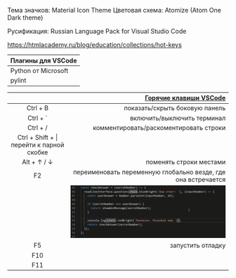 Тема значков: Material Icon Theme
Цветовая схема: Atomize (Atom One Dark theme)

Русификация: Russian Language Pack for Visual Studio Code

https://htmlacademy.ru/blog/education/collections/hot-keys

|Плагины для VSCode|
|------------------|
|Python от Microsoft||
|pylint|статический анализатор кода|

||[Горячие клавиши VSCode](https://code.visualstudio.com/shortcuts/keyboard-shortcuts-windows.pdf)|
:-: | -----------:
|Ctrl + B|показать/скрыть боковую панель|
|Ctrl + `|включить/выключить терминал|
|Ctrl + /|комментировать/раскоментировать строки|
|Ctrl + Shift + \\|перейти к парной скобке|
|Alt + ↑ / ↓|поменять строки местами|
|F2|переименовать переменную глобально везде, где она встречается|
||![Переименование переменных по F2](media/f2.gif)|
|F5|запустить отладку|
|F10||
|F11||